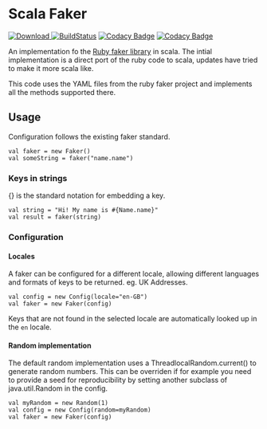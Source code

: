 # Scala Faker

[ ![Download](https://api.bintray.com/packages/andrewmccall/maven/scala-faker/images/download.svg) ](https://bintray.com/andrewmccall/maven/scala-faker/_latestVersion) [![BuildStatus](https://travis-ci.com/andrewmccall/scala-faker.svg?branch=master)](https://travis-ci.com/andrewmccall/scala-faker.svg?branch=master) [![Codacy Badge](https://api.codacy.com/project/badge/Coverage/a2a7e12bd5aa48109ded58c3675fdf42)](https://www.codacy.com/app/andrewmccall/scala-faker?utm_source=github.com&utm_medium=referral&utm_content=andrewmccall/scala-faker&utm_campaign=Badge_Coverage) [![Codacy Badge](https://api.codacy.com/project/badge/Grade/a2a7e12bd5aa48109ded58c3675fdf42)](https://www.codacy.com/app/andrewmccall/scala-faker?utm_source=github.com&amp;utm_medium=referral&amp;utm_content=andrewmccall/scala-faker&amp;utm_campaign=Badge_Grade)

An implementation fo the [Ruby faker library](https://github.com/stympy/faker) in scala. The intial implementation is a direct port of the ruby code to 
scala, updates have tried to make it more scala like. 

This code uses the YAML files from the ruby faker project and implements all the methods supported there.

## Usage

Configuration follows the existing faker standard. 

    val faker = new Faker()
    val someString = faker("name.name")

### Keys in strings
{} is the standard notation for embedding a key. 

    val string = "Hi! My name is #{Name.name}"
    val result = faker(string)

### Configuration

#### Locales
A faker can be configured for a different locale, allowing different languages and formats of keys to be returned. eg. UK Addresses.

    val config = new Config(locale="en-GB")
    val faker = new Faker(config)
    
Keys that are not found in the selected locale are automatically looked up in the `en` locale.

#### Random implementation
The default random implementation uses a ThreadlocalRandom.current() to generate random numbers. This can be overriden 
if for example you need to provide a seed for reproducibility by setting another subclass of java.util.Random in the 
config.

    val myRandom = new Random(1)
    val config = new Config(random=myRandom)
    val faker = new Faker(config) 
